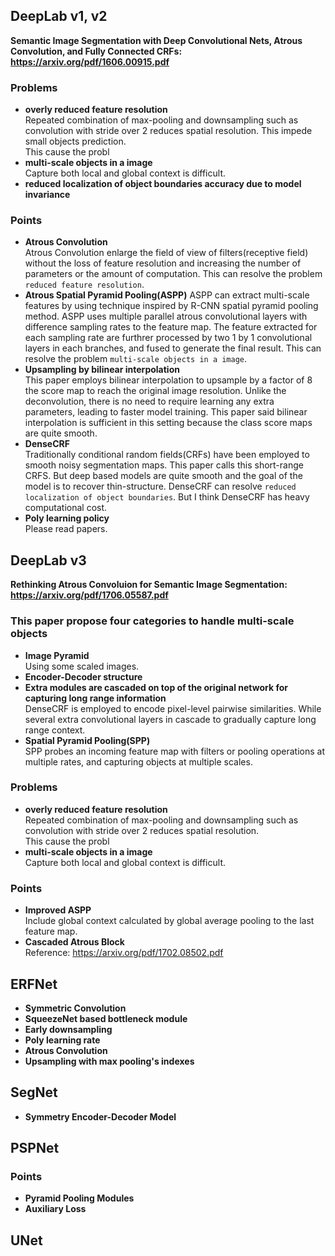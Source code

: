 ## DeepLab v1, v2
<b>Semantic Image Segmentation with Deep Convolutional Nets, Atrous Convolution, and Fully Connected CRFs: https://arxiv.org/pdf/1606.00915.pdf</b>

### Problems
- **overly reduced feature resolution** <br/>
Repeated combination of max-pooling and downsampling such as convolution with stride over 2 reduces spatial resolution. This impede small objects prediction.<br/>
This cause the probl
- **multi-scale objects in a image**<br/>
Capture both local and global context is difficult.
- **reduced localization of object boundaries accuracy due to model invariance**

### Points
- **Atrous Convolution**<br/>
Atrous Convolution enlarge the field of view of filters(receptive field) without the loss of feature resolution and increasing the number of parameters or the amount of computation. This can resolve the problem `reduced feature resolution`.
- **Atrous Spatial Pyramid Pooling(ASPP)**
ASPP can extract multi-scale features by using technique inspired by R-CNN spatial pyramid pooling method. ASPP uses multiple parallel atrous convolutional layers with difference sampling rates to the feature map. The feature extracted for each sampling rate are furthrer processed by two 1 by 1 convolutional layers in each branches, and fused to generate the final result. This can resolve the problem `multi-scale objects in a image`.
- **Upsampling by bilinear interpolation**<br/>
This paper employs bilinear interpolation to upsample by a factor of 8 the score map to reach the original image resolution.
Unlike the deconvolution, there is no need to require learning any extra parameters, leading to faster model training. This paper said bilinear interpolation is sufficient in this setting because the class score maps are quite smooth.
- **DenseCRF**<br/>
Traditionally conditional random fields(CRFs) have been employed to smooth noisy segmentation maps. This paper calls this short-range CRFS. But deep based models are quite smooth and the goal of the model is to recover thin-structure. DenseCRF can resolve `reduced localization of object boundaries`. But I think DenseCRF has heavy computational cost.
- **Poly learning policy**<br/>
Please read papers.

## DeepLab v3
<b>Rethinking Atrous Convoluion for Semantic Image Segmentation: https://arxiv.org/pdf/1706.05587.pdf</b>

### This paper propose four categories to handle multi-scale objects
- **Image Pyramid**<br/>
Using some scaled images.
- **Encoder-Decoder structure**
- **Extra modules are cascaded on top of the original network for capturing long range information**<br/>
DenseCRF is employed to encode pixel-level pairwise similarities. While several extra convolutional layers in cascade to gradually capture long range context.
- **Spatial Pyramid Pooling(SPP)**<br/>
SPP probes an incoming feature map with filters or pooling operations at multiple rates, and capturing objects at multiple scales.

### Problems
- **overly reduced feature resolution** <br/>
Repeated combination of max-pooling and downsampling such as convolution with stride over 2 reduces spatial resolution.<br/>
This cause the probl
- **multi-scale objects in a image**<br/>
Capture both local and global context is difficult.

### Points
- **Improved ASPP**<br/>
Include global context calculated by global average pooling to the last feature map.
- **Cascaded Atrous Block**<br/>
Reference: https://arxiv.org/pdf/1702.08502.pdf

## ERFNet
- **Symmetric Convolution**
- **SqueezeNet based bottleneck module**
- **Early downsampling**
- **Poly learning rate**
- **Atrous Convolution**
- **Upsampling with max pooling's indexes**

## SegNet
- **Symmetry Encoder-Decoder Model**

## PSPNet
### Points
- **Pyramid Pooling Modules**
- **Auxiliary Loss**

## UNet
